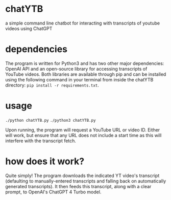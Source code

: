 # chatYTB
a simple command line chatbot for interacting with transcripts of youtube videos using ChatGPT

# dependencies
The program is written for Python3 and has two other major dependencies: OpenAI API and an open-source library for accessing transcripts of YouTube videos. Both libraries are available through pip and can be installed using the following command in your terminal from inside the chatYTB directory: `pip install -r requirements.txt`.

# usage
`./python chatYTB.py`
`./python3 chatYTB.py`

Upon running, the program will request a YouTube URL or video ID. Either will work, but ensure that any URL does not include a start time as this will interfere with the transcript fetch.

# how does it work?
Quite simply! The program downloads the indicated YT video's transcript (defaulting to manually-entered transcripts and falling back on automatically generated transcripts). It then feeds this transcript, along with a clear prompt, to OpenAI's ChatGPT 4 Turbo model. 
